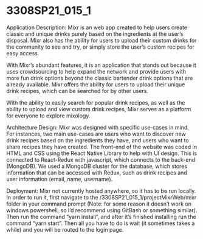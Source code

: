 # 3308SP21_015_1

Application Description:
Mixr is an web app created to help users create classic and unique drinks purely based on the ingredients at the user’s disposal. Mixr also has the ability for users to upload their custom drinks for the community to see and try, or simply store the user’s custom recipes for easy access.

With Mixr’s abundant features, it is an application that stands out because it uses crowdsourcing to help expand the network and provide users with more fun drink options beyond the classic bartender drink options that are already available. Mixr offers the ability for users to upload their unique drink recipes, which can be searched for by other users.

With the ability to easily search for popular drink recipes, as well as the ability to upload and view custom drink recipes, Mixr serves as a platform for everyone to explore mixology.  


Architecture Design:
Mixr was designed with specific use-cases in mind. For instances, two main use-cases are users who want to discover new drink recipes based on the ingredients they have, and users who want to share recipes they have created. The front-end of the website was coded in HTML and CSS using the React Native Library to help with UI design. This is connected to React-Redux with javascript, which connects to the back-end (MongoDB). We used a MongoDB cluster for the database, which stores information that can be accessed with Redux, such as drink recipes and user information (email, name, username).


Deployment:
Mixr not currently hosted anywhere, so it has to be run locally. In order to run it, first navigate to the /3308SP21_015_1/projectMixrWeb/mixr folder in your command prompt (Note: for some reason it doesn’t work on windows powershell, so I’d recommend using GitBash or something similar). Then run the command “yarn install”,  and after it’s finished installing run the command “yarn start”. Then all you have to do is wait (it sometimes takes a while) and you will be routed to the login page.
